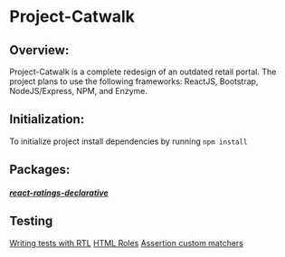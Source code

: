 # Project-Catwalk

## Overview:
Project-Catwalk is a complete redesign of an outdated retail portal. The project plans to use the following frameworks: ReactJS, Bootstrap, NodeJS/Express, NPM, and Enzyme.

## Initialization:
To initialize project install dependencies by running `npm install `

## Packages:
##### [react-ratings-declarative](https://github.com/ekeric13/react-ratings-declarative)


## Testing
[Writing tests with RTL](https://www.robinwieruch.de/react-testing-library)
[HTML Roles](https://www.w3.org/TR/html-aria/#docconformance)
[Assertion custom matchers](https://github.com/testing-library/jest-dom#table-of-contents)
